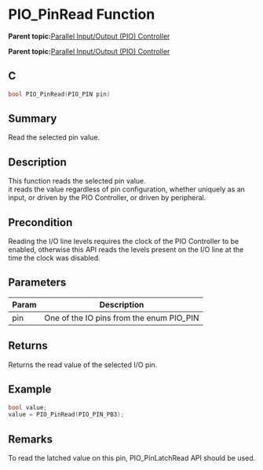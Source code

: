 # PIO\_PinRead Function

**Parent topic:**[Parallel Input/Output \(PIO\) Controller](GUID-6E00A15D-D08A-43FF-A05A-C91E7717B5DE.md)

**Parent topic:**[Parallel Input/Output \(PIO\) Controller](GUID-CDD19539-F154-487B-A93E-CE1F75932EB8.md)

## C

```c
bool PIO_PinRead(PIO_PIN pin)
```

## Summary

Read the selected pin value.

## Description

This function reads the selected pin value.<br />it reads the value regardless of pin configuration, whether uniquely as an<br />input, or driven by the PIO Controller, or driven by peripheral.

## Precondition

Reading the I/O line levels requires the clock of the PIO Controller to be enabled, otherwise this API reads the levels present on the I/O line at the time the clock was disabled.

## Parameters

|Param|Description|
|-----|-----------|
|pin|One of the IO pins from the enum PIO\_PIN|

## Returns

Returns the read value of the selected I/O pin.

## Example

```c
bool value;
value = PIO_PinRead(PIO_PIN_PB3);
```

## Remarks

To read the latched value on this pin, PIO\_PinLatchRead API should be used.

